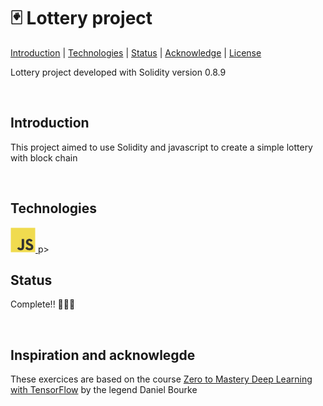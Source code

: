 # 🃏 Lottery project
[Introduction](#introduction_h) | [Technologies](#technologies_h) | [Status](#status_h) | [Acknowledge](#acknowledge_h) | [License](#license_h)

<p>Lottery project developed with Solidity version 0.8.9</p><br>

<h2>Introduction<a name="introduction_h"></a></h2>
<p>This project aimed to use Solidity and javascript to create a simple lottery with block chain</p><br>

<h2>Technologies<a name="technologies_h"></a></h2>
<p></p>
<a href="https://developer.mozilla.org/en-US/docs/Web/JavaScript" target="_blank"> <img src="https://raw.githubusercontent.com/devicons/devicon/master/icons/javascript/javascript-original.svg" alt="javascript" width="40" height="40"/> </a>p><br>

<h2>Status <a name="status_h"></a></h2>
<p>Complete!! 🎉🎉🎉</p><br>

<h2>Inspiration and acknowlegde <a name="acknowledge_h"></h2>
<p>These exercices are based on the course <a href='https://www.udemy.com/course/tensorflow-developer-certificate-machine-learning-zero-to-mastery/'>Zero to Mastery Deep Learning with TensorFlow</a> by the legend Daniel Bourke</p>

